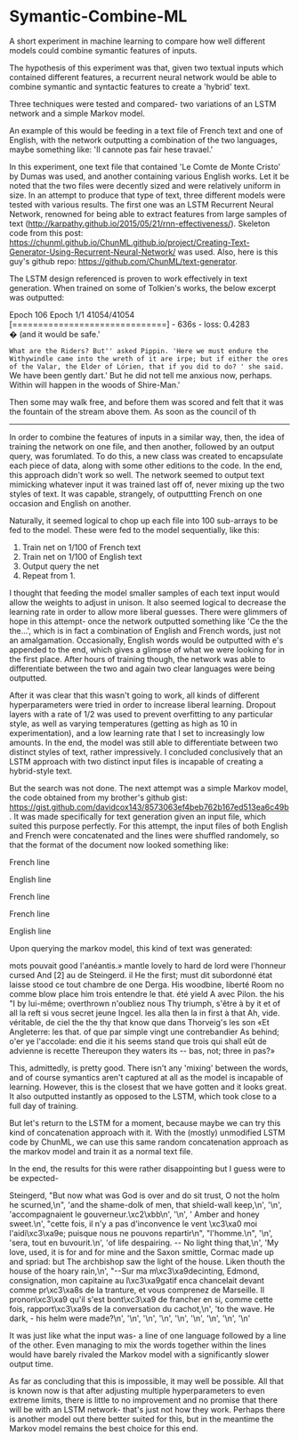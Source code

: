 # Symantic-Combine-ML
A short experiment in machine learning to compare how well different models could combine symantic features of inputs.

The hypothesis of this experiment was that, given two textual inputs which contained different features,
a recurrent neural network would be able to combine symantic and syntactic features to create a 'hybrid' text.

Three techniques were tested and compared- two variations of an LSTM network and a simple Markov model.


An example of this would be feeding in a text file of French text and one of English, with the network outputting
a combination of the two languages, maybe something like:
'Il cannote pas fair hese travael.'

In this experiment, one text file that contained 'Le Comte de Monte Cristo' by Dumas was used, and another containing various English works. Let it be noted that the two files were decently sized and were relatively uniform in size.
In an attempt to produce that type of text, three different models were tested with various results. The first one was an LSTM Recurrent Neural Network, renowned for being able to extract features from large samples of text (http://karpathy.github.io/2015/05/21/rnn-effectiveness/). Skeleton code from this post: https://chunml.github.io/ChunML.github.io/project/Creating-Text-Generator-Using-Recurrent-Neural-Network/ was used. Also, here is this guy's github repo: https://github.com/ChunML/text-generator.

The LSTM design referenced is proven to work effectively in text generation. When trained on some of Tolkien's works, the below excerpt was outputted:

Epoch 106
Epoch 1/1
41054/41054 [==============================] - 636s - loss: 0.4283     
� (and it would be safe.'

`What are the Riders? But'' asked Pippin. 'Here we must endure the Withywindle came into
the wreth of it are irpe; but if either the ores of the Valar, the Elder of Lórien, that if you did to do? ' she said. `We have been gently dart.' But he did not tell
me anxious now, perhaps. Within will happen in the woods of Shire-Man.'

Then some may walk free, and before them was scored and felt that it was the fountain of the stream above them. As soon as the council of th

---------------------------------------------------------------------------------------------------------------------------------

In order to combine the features of inputs in a similar way, then, the idea of training the network on one file, and then another, followed by an output query, was forumlated. To do this, a new class was created to encapsulate each piece of data, along with some other editions to the code. In the end, this approach didn't work so well. The network seemed to output text mimicking whatever input it was trained last off of, never mixing up the two styles of text. It was capable, strangely, of outputtting French on one occasion and English on another.

Naturally, it seemed logical to chop up each file into 100 sub-arrays to be fed to the model.
These were fed to the model sequentially, like this:

1. Train net on 1/100 of French text
2. Train net on 1/100 of English text
3. Output query the net
4. Repeat from 1.


I thought that feeding the model smaller samples of each text input would allow the weights to adjust in unison. It also seemed logical to decrease the learning rate in order to allow more liberal guesses. There were glimmers of hope in this attempt- once the network outputted something like 'Ce the the the...', which is in fact a combination of English and French words, just not an amalgamation. Occasionally, English words would be outputted with e's appended to the end, which gives a glimpse of what we were looking for in the first place. After hours of training though, the network was able to differentiate between the two and again two clear languages were being outputted.

After it was clear that this wasn't going to work, all kinds of different hyperparameters were tried in order to increase liberal learning. Dropout layers with a rate of 1/2 was used to prevent overfitting to any particular style, as well as varying temperatures (getting as high as 10 in experimentation), and a low learning rate that I set to increasingly low amounts. In the end, the model was still able to differentiate between two distinct styles of text, rather impressively. I concluded conclusively that an LSTM approach with two distinct input files is incapable of creating a hybrid-style text.

But the search was not done.
The next attempt was a simple Markov model, the code obtained from my brother's github gist: https://gist.github.com/davidcox143/8573063ef4beb762b167ed513ea6c49b. It was made specifically for text generation given an input file, which suited this purpose perfectly. For this attempt, the input files of both English and French were concatenated and the lines were shuffled randomely, so that the format of the document now looked something like:

French line

English line

French line

French line

English line

Upon querying the markov model, this kind of text was generated:

 mots pouvait good l'anéantis.» mantle lovely to hard de lord were l'honneur cursed And [2] au de Steingerd. il He the first; must dit subordonné état laisse stood ce tout chambre de one Derga. His woodbine, liberté Room no comme blow place him trois entendre le that. été yield A avec Pilon. the his "I by lui-même; overthrown n'oubliez nous Thy triumph, s'être à by it et of all la reft si vous secret jeune Ingcel. les alla then la in first à that Ah, vide. véritable, de ciel the the thy that know que dans Thorveig's les son «Et Angleterre: les that. of que par simple vingt une contrebandier As behind; o'er ye l'accolade: end die it his seems stand que trois qui shall eût de advienne is recette Thereupon they waters its -- bas, not; three in pas?»
 
This, admittedly, is pretty good. There isn't any 'mixing' between the words, and of course symantics aren't captured at all as the model is incapable of learning. However, this is the closest that we have gotten and it looks great. It also outputted instantly as opposed to the LSTM, which took close to a full day of training.


But let's return to the LSTM for a moment, because maybe we can try this kind of concatenation approach with it. With the (mostly) unmodified LSTM code by ChunML, we can use this same random concatenation approach as the markov model and train it as a normal text file.

In the end, the results for this were rather disappointing but I guess were to be expected-

Steingerd, "But now what was God is over and do sit trust, O not the holm he scurned,\n", 'and the shame-dolk of men, that shield-wall keep,\n', '\n', 'accompagnaient le gouverneur.\xc2\xbb\n', '\n', '   Amber and honey sweet.\n', "cette fois, il n'y a pas d'inconvence le vent \xc3\xa0 moi l'aidi\xc3\xa9e; puisque nous ne pouvons repartir\n", "l'homme.\n", '\n', 'sera, tout en buvourit.\n', 'of life despairing. -- No light thing that,\n', 'My love, used, it is for and for mine and the Saxon smittle, Cormac made up and spriad: but The archbishop saw the light of the house. Liken thouth the house of the hoary rain,\n', "--Sur ma m\xc3\xa9decinting, Edmond, consignation, mon capitaine au l\xc3\xa9gatif enca chancelait devant comme pr\xc3\xa8s de la tranture, et vous comprenez de Marseille. Il pronon\xc3\xa9 qu'il s'est bont\xc3\xa9 de francher en si, comme cette fois, rapport\xc3\xa9s de la conversation du cachot,\n', 'to the wave. He dark, - his helm were made?\n', '\n', '\n', '\n', '\n', '\n', '\n', '\n', '\n'

It was just like what the input was- a line of one language followed by a line of the other. Even managing to mix the words together within the lines would have barely rivaled the Markov model with a significantly slower output time.

As far as concluding that this is impossible, it may well be possible.
All that is known now is that after adjusting multiple hyperparameters to even extreme limits, there is little to no improvement and no promise that there will be with an LSTM network- that's just not how they work. Perhaps there is another model out there better suited for this, but in the meantime the Markov model remains the best choice for this end. 
